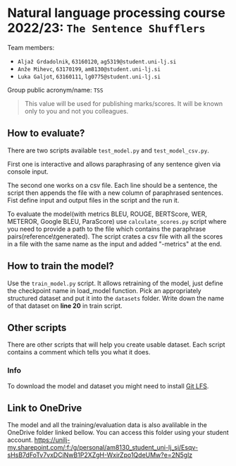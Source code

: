 # Natural language processing course 2022/23: `The Sentence Shufflers`

Team members:
 * `Aljaž Grdadolnik`, `63160120`, `ag5319@student.uni-lj.si`
 * `Anže Mihevc`, `63170199`, `am8130@student.uni-lj.si`
 * `Luka Galjot`, `63160111`, `lg0775@student.uni-lj.si`
 
Group public acronym/name: `TSS`
 > This value will be used for publishing marks/scores. It will be known only to you and not you colleagues.

## How to evaluate?
There are two scripts available `test_model.py` and `test_model_csv.py`.

First one is interactive and allows paraphrasing of any sentence given via console input.

The second one works on a csv file. Each line should be a sentence, the script then appends the file with a new column
of paraphrased sentences. Fist define input and output files in the script and the run it.

To evaluate the model(with metrics BLEU, ROUGE, BERTScore, WER, METEROR, Google BLEU, ParaScore) use `calculate_scores.py` script where you need to provide a path to the file which contains the paraphrase pairs(reference\tgenerated). The script crates a csv file with all the scores in a file with the same name as the input and added "-metrics" at the end.

## How to train the model?
Use the `train_model.py` script. It allows retraining of the model, just define the checkpoint name in load_model function.
Pick an appropriately structured dataset and put it into the `datasets` folder. Write down the name of that dataset 
on **line 20** in train script.

## Other scripts
There are other scripts that will help you create usable dataset. Each script contains a comment which tells you what it does.

### Info
To download the model and dataset you might need to install [Git LFS](https://git-lfs.com/).

## Link to OneDrive 
The model and all the training/evaluation data is also avalilable in the OneDrive folder linked bellow. You can access this folder using your student account. 
https://unilj-my.sharepoint.com/:f:/g/personal/am8130_student_uni-lj_si/Esqv-sHsB7dFoTv7vxDCiNwB1P2XZgH-WxirZpo1QdeUMw?e=2N5glz
